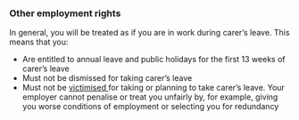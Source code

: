 ###  Other employment rights

In general, you will be treated as if you are in work during carer’s leave.
This means that you:

  * Are entitled to annual leave and public holidays for the first 13 weeks of carer’s leave 
  * Must not be dismissed for taking carer’s leave 
  * Must not be [ victimised ](/en/employment/enforcement-and-redress/victimisation-at-work/) for taking or planning to take carer’s leave. Your employer cannot penalise or treat you unfairly by, for example, giving you worse conditions of employment or selecting you for redundancy 
